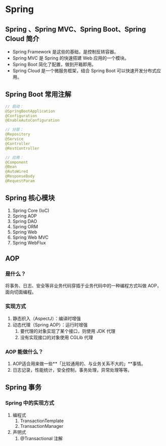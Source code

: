 # Spring

## Spring 、Spring MVC、Spring Boot、Spring Cloud 简介

- Spring Framework 是这些的基础，是控制反转容器。
- Spring MVC 是 Spring 的快速搭建 Web 应用的一个模块。
- Spring Boot 简化了配置，做到开箱即用。
- Spring Cloud 是一个微服务框架，结合 Spring Boot 可以快速开发分布式应用。

## Spring Boot 常用注解

```java
// 启动：
@SpringBootApplication
@Configuration
@EnableAutoConfiguration

// 分层：
@Repository
@Service
@Controller
@RestController

// 应用：
@Component
@Bean
@AutoWired
@ResponseBody
@RequestParam
```

## Spring 核心模块

1. Spring Core (IoC)
2. Spring AOP
3. Spring DAO
4. Spring ORM
5. Spring Web
6. Spring Web MVC
7. Spring WebFlux

## AOP

### 是什么？

将事务、日志、安全等非业务代码穿插于业务代码中的一种编程方式叫做 AOP，面向切面编程。

### 实现方式

1. 静态织入（AspectJ）：编译时增强
2. 动态代理（Spring AOP）：运行时增强
   1. 要代理的对象实现了某个接口，则使用 JDK 代理
   2. 没有实现接口的对象使用 CGLib 代理

### AOP 能做什么？

1. AOP适合用来做一些**「比较通用的、与业务关系不大的」**事情。
2. 日志记录，性能统计，安全控制，事务处理，异常处理等等。

## Spring 事务

### Spring 中的实现方式

1. 编程式
   1. TransactionTemplate
   2. TransactionManager
2. 声明式
   1. @Transactional 注解
